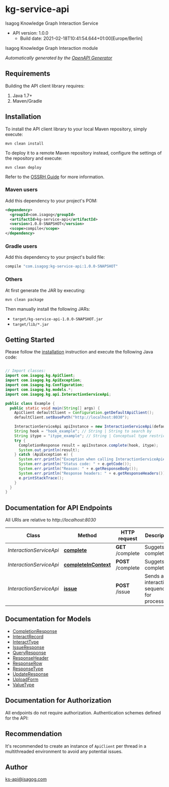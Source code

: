 # kg-service-api

Isagog Knowledge Graph Interaction Service
- API version: 1.0.0
  - Build date: 2021-02-18T10:41:54.644+01:00[Europe/Berlin]

Isagog Knowledge Graph Interaction module


*Automatically generated by the [OpenAPI Generator](https://openapi-generator.tech)*


## Requirements

Building the API client library requires:
1. Java 1.7+
2. Maven/Gradle

## Installation

To install the API client library to your local Maven repository, simply execute:

```shell
mvn clean install
```

To deploy it to a remote Maven repository instead, configure the settings of the repository and execute:

```shell
mvn clean deploy
```

Refer to the [OSSRH Guide](http://central.sonatype.org/pages/ossrh-guide.html) for more information.

### Maven users

Add this dependency to your project's POM:

```xml
<dependency>
  <groupId>com.isagog</groupId>
  <artifactId>kg-service-api</artifactId>
  <version>1.0.0-SNAPSHOT</version>
  <scope>compile</scope>
</dependency>
```

### Gradle users

Add this dependency to your project's build file:

```groovy
compile "com.isagog:kg-service-api:1.0.0-SNAPSHOT"
```

### Others

At first generate the JAR by executing:

```shell
mvn clean package
```

Then manually install the following JARs:

* `target/kg-service-api-1.0.0-SNAPSHOT.jar`
* `target/lib/*.jar`

## Getting Started

Please follow the [installation](#installation) instruction and execute the following Java code:

```java

// Import classes:
import com.isagog.kg.ApiClient;
import com.isagog.kg.ApiException;
import com.isagog.kg.Configuration;
import com.isagog.kg.models.*;
import com.isagog.kg.api.InteractionServiceApi;

public class Example {
  public static void main(String[] args) {
    ApiClient defaultClient = Configuration.getDefaultApiClient();
    defaultClient.setBasePath("http://localhost:8030");

    InteractionServiceApi apiInstance = new InteractionServiceApi(defaultClient);
    String hook = "hook_example"; // String | String to search by
    String itype = "itype_example"; // String | Conceptual type restriction (opt)
    try {
      CompletionResponse result = apiInstance.complete(hook, itype);
      System.out.println(result);
    } catch (ApiException e) {
      System.err.println("Exception when calling InteractionServiceApi#complete");
      System.err.println("Status code: " + e.getCode());
      System.err.println("Reason: " + e.getResponseBody());
      System.err.println("Response headers: " + e.getResponseHeaders());
      e.printStackTrace();
    }
  }
}

```

## Documentation for API Endpoints

All URIs are relative to *http://localhost:8030*

Class | Method | HTTP request | Description
------------ | ------------- | ------------- | -------------
*InteractionServiceApi* | [**complete**](docs/InteractionServiceApi.md#complete) | **GET** /complete | Suggets completions
*InteractionServiceApi* | [**completeInContext**](docs/InteractionServiceApi.md#completeInContext) | **POST** /complete | Suggets completions
*InteractionServiceApi* | [**issue**](docs/InteractionServiceApi.md#issue) | **POST** /issue | Sends an interaction sequence for processing


## Documentation for Models

 - [CompletionResponse](docs/CompletionResponse.md)
 - [InteractRecord](docs/InteractRecord.md)
 - [InteractType](docs/InteractType.md)
 - [IssueResponse](docs/IssueResponse.md)
 - [QueryResponse](docs/QueryResponse.md)
 - [ResponseHeader](docs/ResponseHeader.md)
 - [ResponseRow](docs/ResponseRow.md)
 - [ResponseType](docs/ResponseType.md)
 - [UpdateResponse](docs/UpdateResponse.md)
 - [UploadForm](docs/UploadForm.md)
 - [ValueType](docs/ValueType.md)


## Documentation for Authorization

All endpoints do not require authorization.
Authentication schemes defined for the API:

## Recommendation

It's recommended to create an instance of `ApiClient` per thread in a multithreaded environment to avoid any potential issues.

## Author

ks-api@isagog.com

